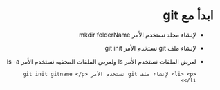 
<div dir = rtl > 
  
 <h1>  ابدأ مع git
</h1> 

  
  <ul>
    <li> <p> لإنشاء مجلد نستخدم الأمر mkdir folderName </p> </li>

  <li> <p> لإنشاء ملف git نستخدم الأمر git init  </p> </li>

  <li> <p> لعرض الملفات نستخدم الأمر ls ولعرض الملفات المخفيه نستخدم الأمر ls -a </p> </li>
  
    <li> <p> لإنشاء ملف git نستخدم الأمر git init gitname </p> </li>



</ul> 
    

  </dir >

